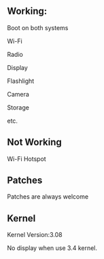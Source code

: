 Working:
------------
Boot on both systems

Wi-Fi

Radio

Display

Flashlight

Camera

Storage

etc.


Not Working
--------------

Wi-Fi Hotspot


Patches
-------------------------------
Patches are always welcome


Kernel
--------------------------------
Kernel Version:3.08

No display when use 3.4 kernel.
